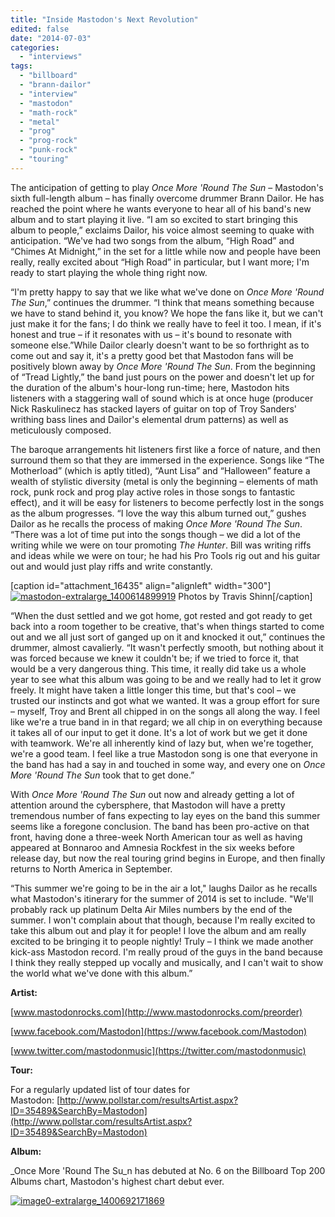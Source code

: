 ```yaml
---
title: "Inside Mastodon's Next Revolution"
edited: false
date: "2014-07-03"
categories:
  - "interviews"
tags:
  - "billboard"
  - "brann-dailor"
  - "interview"
  - "mastodon"
  - "math-rock"
  - "metal"
  - "prog"
  - "prog-rock"
  - "punk-rock"
  - "touring"
---
```


The anticipation of getting to play _Once More 'Round The Sun_ – Mastodon's sixth full-length album – has finally overcome drummer Brann Dailor. He has reached the point where he wants everyone to hear all of his band's new album and to start playing it live. “I am so excited to start bringing this album to people,” exclaims Dailor, his voice almost seeming to quake with anticipation. “We've had two songs from the album, “High Road” and “Chimes At Midnight,” in the set for a little while now and people have been really, really excited about “High Road” in particular, but I want more; I'm ready to start playing the whole thing right now.

“I'm pretty happy to say that we like what we've done on _Once More 'Round The Sun_,” continues the drummer. “I think that means something because we have to stand behind it, you know? We hope the fans like it, but we can't just make it for the fans; I do think we really have to feel it too. I mean, if it's honest and true – if it resonates with us – it's bound to resonate with someone else.”While Dailor clearly doesn't want to be so forthright as to come out and say it, it's a pretty good bet that Mastodon fans will be positively blown away by _Once More 'Round The Sun_. From the beginning of “Tread Lightly,” the band just pours on the power and doesn't let up for the duration of the album's hour-long run-time; here, Mastodon hits listeners with a staggering wall of sound which is at once huge (producer Nick Raskulinecz has stacked layers of guitar on top of Troy Sanders' writhing bass lines and Dailor's elemental drum patterns) as well as meticulously composed.

The baroque arrangements hit listeners first like a force of nature, and then surround them so that they are immersed in the experience. Songs like “The Motherload” (which is aptly titled), “Aunt Lisa” and “Halloween” feature a wealth of stylistic diversity (metal is only the beginning – elements of math rock, punk rock and prog play active roles in those songs to fantastic effect), and it will be easy for listeners to become perfectly lost in the songs as the album progresses. “I love the way this album turned out,” gushes Dailor as he recalls the process of making _Once More 'Round The Sun_. “There was a lot of time put into the songs though – we did a lot of the writing while we were on tour promoting _The Hunter_. Bill was writing riffs and ideas while we were on tour; he had his Pro Tools rig out and his guitar out and would just play riffs and write constantly.

\[caption id="attachment\_16435" align="alignleft" width="300"\][![mastodon-extralarge_1400614899919](https://hellbound.ca/wp-content/uploads/2014/07/mastodon-extralarge_1400614899919-300x176.jpg)](https://hellbound.ca/wp-content/uploads/2014/07/mastodon-extralarge_1400614899919.jpg) Photos by Travis Shinn\[/caption\]

“When the dust settled and we got home, got rested and got ready to get back into a room together to be creative, that's when things started to come out and we all just sort of ganged up on it and knocked it out,” continues the drummer, almost cavalierly. “It wasn't perfectly smooth, but nothing about it was forced because we knew it couldn't be; if we tried to force it, that would be a very dangerous thing. This time, it really did take us a whole year to see what this album was going to be and we really had to let it grow freely. It might have taken a little longer this time, but that's cool – we trusted our instincts and got what we wanted. It was a group effort for sure – myself, Troy and Brent all chipped in on the songs all along the way. I feel like we're a true band in in that regard; we all chip in on everything because it takes all of our input to get it done. It's a lot of work but we get it done with teamwork. We're all inherently kind of lazy but, when we're together, we're a good team. I feel like a true Mastodon song is one that everyone in the band has had a say in and touched in some way, and every one on _Once More 'Round The Sun_ took that to get done.”

With _Once More 'Round The Sun_ out now and already getting a lot of attention around the cybersphere, that Mastodon will have a pretty tremendous number of fans expecting to lay eyes on the band this summer seems like a foregone conclusion. The band has been pro-active on that front, having done a three-week North American tour as well as having appeared at Bonnaroo and Amnesia Rockfest in the six weeks before release day, but now the real touring grind begins in Europe, and then finally returns to North America in September.

“This summer we're going to be in the air a lot," laughs Dailor as he recalls what Mastodon's itinerary for the summer of 2014 is set to include. "We'll probably rack up platinum Delta Air Miles numbers by the end of the summer. I won't complain about that though, because I'm really excited to take this album out and play it for people! I love the album and am really excited to be bringing it to people nightly! Truly – I think we made another kick-ass Mastodon record. I'm really proud of the guys in the band because I think they really stepped up vocally and musically, and I can't wait to show the world what we've done with this album.”

**Artist:**

[www.mastodonrocks.com](http://www.mastodonrocks.com/preorder)

[www.facebook.com/Mastodon](https://www.facebook.com/Mastodon)

[www.twitter.com/mastodonmusic](https://twitter.com/mastodonmusic)

**Tour:**

For a regularly updated list of tour dates for Mastodon: [http://www.pollstar.com/resultsArtist.aspx?ID=35489&SearchBy=Mastodon](http://www.pollstar.com/resultsArtist.aspx?ID=35489&SearchBy=Mastodon)

**Album:**

_Once More 'Round The Su_n has debuted at No. 6 on the Billboard Top 200 Albums chart, Mastodon's highest chart debut ever.

[![image0-extralarge_1400692171869](https://hellbound.ca/wp-content/uploads/2014/07/image0-extralarge_1400692171869.jpg)](https://hellbound.ca/wp-content/uploads/2014/07/image0-extralarge_1400692171869.jpg)
